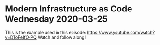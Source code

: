 # Modern Infrastructure as Code Wednesday 2020-03-25

This is the example used in this episode: https://www.youtube.com/watch?v=DToFeIfO-PQ
Watch and follow along!

